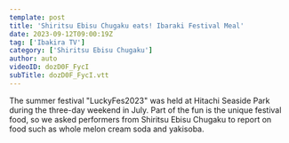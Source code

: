 ```yaml
---
template: post
title: 'Shiritsu Ebisu Chugaku eats! Ibaraki Festival Meal'
date: 2023-09-12T09:00:19Z
tag: ['Ibakira TV']
category: ['Shiritsu Ebisu Chugaku']
author: auto 
videoID: dozD0F_FycI
subTitle: dozD0F_FycI.vtt
---
```

The summer festival "LuckyFes2023" was held at Hitachi Seaside Park during the three-day weekend in July.
Part of the fun is the unique festival food, so we asked performers from Shiritsu Ebisu Chugaku to report on food such as whole melon cream soda and yakisoba.
